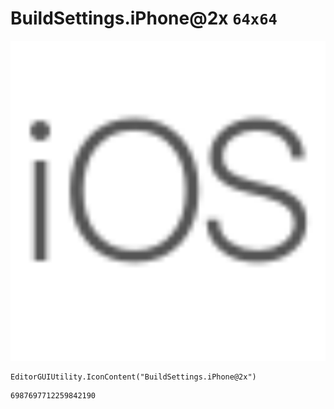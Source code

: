 # BuildSettings.iPhone@2x `64x64`
<img src="/img/BuildSettings.iPhone@2x.png" width=512 height=512>

``` CSharp
EditorGUIUtility.IconContent("BuildSettings.iPhone@2x")
```
```
6987697712259842190
```
